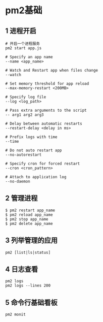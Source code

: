 # pm2基础


## 1 进程开启
```shell
# 开启一个进程服务
pm2 start app.js

# Specify an app name
--name <app_name>

# Watch and Restart app when files change
--watch

# Set memory threshold for app reload
--max-memory-restart <200MB>

# Specify log file
--log <log_path>

# Pass extra arguments to the script
-- arg1 arg2 arg3

# Delay between automatic restarts
--restart-delay <delay in ms>

# Prefix logs with time
--time

# Do not auto restart app
--no-autorestart

# Specify cron for forced restart
--cron <cron_pattern>

# Attach to application log
--no-daemon
```

## 2 管理进程
```shell
$ pm2 restart app_name
$ pm2 reload app_name
$ pm2 stop app_name
$ pm2 delete app_name
```

## 3 列举管理的应用
```shell
pm2 [list|ls|status]
```

## 4 日志查看
```shell
pm2 logs
pm2 logs --lines 200
```

## 5 命令行基础看板
```shell
pm2 monit
```